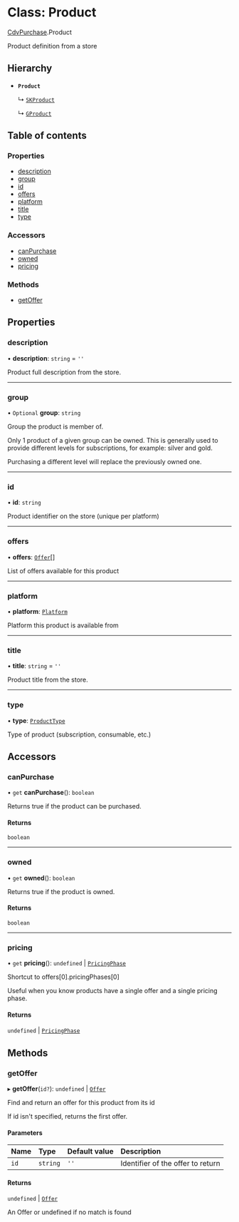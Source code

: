 # Class: Product

[CdvPurchase](../modules/CdvPurchase.md).Product

Product definition from a store

## Hierarchy

- **`Product`**

  ↳ [`SKProduct`](CdvPurchase.AppleAppStore.SKProduct.md)

  ↳ [`GProduct`](CdvPurchase.GooglePlay.GProduct.md)

## Table of contents

### Properties

- [description](CdvPurchase.Product.md#description)
- [group](CdvPurchase.Product.md#group)
- [id](CdvPurchase.Product.md#id)
- [offers](CdvPurchase.Product.md#offers)
- [platform](CdvPurchase.Product.md#platform)
- [title](CdvPurchase.Product.md#title)
- [type](CdvPurchase.Product.md#type)

### Accessors

- [canPurchase](CdvPurchase.Product.md#canpurchase)
- [owned](CdvPurchase.Product.md#owned)
- [pricing](CdvPurchase.Product.md#pricing)

### Methods

- [getOffer](CdvPurchase.Product.md#getoffer)

## Properties

### description

• **description**: `string` = `''`

Product full description from the store.

___

### group

• `Optional` **group**: `string`

Group the product is member of.

Only 1 product of a given group can be owned. This is generally used
to provide different levels for subscriptions, for example: silver
and gold.

Purchasing a different level will replace the previously owned one.

___

### id

• **id**: `string`

Product identifier on the store (unique per platform)

___

### offers

• **offers**: [`Offer`](CdvPurchase.Offer.md)[]

List of offers available for this product

___

### platform

• **platform**: [`Platform`](../enums/CdvPurchase.Platform.md)

Platform this product is available from

___

### title

• **title**: `string` = `''`

Product title from the store.

___

### type

• **type**: [`ProductType`](../enums/CdvPurchase.ProductType.md)

Type of product (subscription, consumable, etc.)

## Accessors

### canPurchase

• `get` **canPurchase**(): `boolean`

Returns true if the product can be purchased.

#### Returns

`boolean`

___

### owned

• `get` **owned**(): `boolean`

Returns true if the product is owned.

#### Returns

`boolean`

___

### pricing

• `get` **pricing**(): `undefined` \| [`PricingPhase`](../interfaces/CdvPurchase.PricingPhase.md)

Shortcut to offers[0].pricingPhases[0]

Useful when you know products have a single offer and a single pricing phase.

#### Returns

`undefined` \| [`PricingPhase`](../interfaces/CdvPurchase.PricingPhase.md)

## Methods

### getOffer

▸ **getOffer**(`id?`): `undefined` \| [`Offer`](CdvPurchase.Offer.md)

Find and return an offer for this product from its id

If id isn't specified, returns the first offer.

#### Parameters

| Name | Type | Default value | Description |
| :------ | :------ | :------ | :------ |
| `id` | `string` | `''` | Identifier of the offer to return |

#### Returns

`undefined` \| [`Offer`](CdvPurchase.Offer.md)

An Offer or undefined if no match is found
